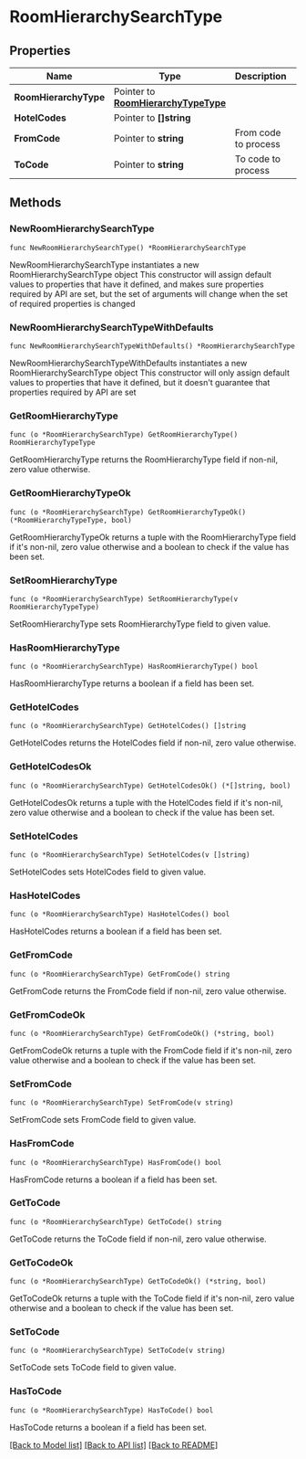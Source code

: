 # RoomHierarchySearchType

## Properties

Name | Type | Description | Notes
------------ | ------------- | ------------- | -------------
**RoomHierarchyType** | Pointer to [**RoomHierarchyTypeType**](RoomHierarchyTypeType.md) |  | [optional] 
**HotelCodes** | Pointer to **[]string** |  | [optional] 
**FromCode** | Pointer to **string** | From code to process | [optional] 
**ToCode** | Pointer to **string** | To code to process | [optional] 

## Methods

### NewRoomHierarchySearchType

`func NewRoomHierarchySearchType() *RoomHierarchySearchType`

NewRoomHierarchySearchType instantiates a new RoomHierarchySearchType object
This constructor will assign default values to properties that have it defined,
and makes sure properties required by API are set, but the set of arguments
will change when the set of required properties is changed

### NewRoomHierarchySearchTypeWithDefaults

`func NewRoomHierarchySearchTypeWithDefaults() *RoomHierarchySearchType`

NewRoomHierarchySearchTypeWithDefaults instantiates a new RoomHierarchySearchType object
This constructor will only assign default values to properties that have it defined,
but it doesn't guarantee that properties required by API are set

### GetRoomHierarchyType

`func (o *RoomHierarchySearchType) GetRoomHierarchyType() RoomHierarchyTypeType`

GetRoomHierarchyType returns the RoomHierarchyType field if non-nil, zero value otherwise.

### GetRoomHierarchyTypeOk

`func (o *RoomHierarchySearchType) GetRoomHierarchyTypeOk() (*RoomHierarchyTypeType, bool)`

GetRoomHierarchyTypeOk returns a tuple with the RoomHierarchyType field if it's non-nil, zero value otherwise
and a boolean to check if the value has been set.

### SetRoomHierarchyType

`func (o *RoomHierarchySearchType) SetRoomHierarchyType(v RoomHierarchyTypeType)`

SetRoomHierarchyType sets RoomHierarchyType field to given value.

### HasRoomHierarchyType

`func (o *RoomHierarchySearchType) HasRoomHierarchyType() bool`

HasRoomHierarchyType returns a boolean if a field has been set.

### GetHotelCodes

`func (o *RoomHierarchySearchType) GetHotelCodes() []string`

GetHotelCodes returns the HotelCodes field if non-nil, zero value otherwise.

### GetHotelCodesOk

`func (o *RoomHierarchySearchType) GetHotelCodesOk() (*[]string, bool)`

GetHotelCodesOk returns a tuple with the HotelCodes field if it's non-nil, zero value otherwise
and a boolean to check if the value has been set.

### SetHotelCodes

`func (o *RoomHierarchySearchType) SetHotelCodes(v []string)`

SetHotelCodes sets HotelCodes field to given value.

### HasHotelCodes

`func (o *RoomHierarchySearchType) HasHotelCodes() bool`

HasHotelCodes returns a boolean if a field has been set.

### GetFromCode

`func (o *RoomHierarchySearchType) GetFromCode() string`

GetFromCode returns the FromCode field if non-nil, zero value otherwise.

### GetFromCodeOk

`func (o *RoomHierarchySearchType) GetFromCodeOk() (*string, bool)`

GetFromCodeOk returns a tuple with the FromCode field if it's non-nil, zero value otherwise
and a boolean to check if the value has been set.

### SetFromCode

`func (o *RoomHierarchySearchType) SetFromCode(v string)`

SetFromCode sets FromCode field to given value.

### HasFromCode

`func (o *RoomHierarchySearchType) HasFromCode() bool`

HasFromCode returns a boolean if a field has been set.

### GetToCode

`func (o *RoomHierarchySearchType) GetToCode() string`

GetToCode returns the ToCode field if non-nil, zero value otherwise.

### GetToCodeOk

`func (o *RoomHierarchySearchType) GetToCodeOk() (*string, bool)`

GetToCodeOk returns a tuple with the ToCode field if it's non-nil, zero value otherwise
and a boolean to check if the value has been set.

### SetToCode

`func (o *RoomHierarchySearchType) SetToCode(v string)`

SetToCode sets ToCode field to given value.

### HasToCode

`func (o *RoomHierarchySearchType) HasToCode() bool`

HasToCode returns a boolean if a field has been set.


[[Back to Model list]](../README.md#documentation-for-models) [[Back to API list]](../README.md#documentation-for-api-endpoints) [[Back to README]](../README.md)


